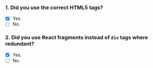 ### 1. Did you use the correct HTML5 tags?

- [x] Yes.
- [ ] No.

### 2. Did you use React fragments instead of `div` tags where redundant?

- [x] Yes.
- [ ] No.
